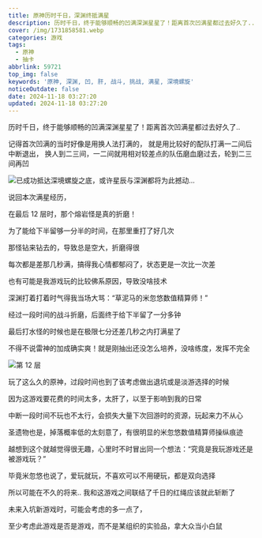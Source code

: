 ```yaml
---
title: 原神历时千日，深渊终抵满星
description: 历时千日，终于能够顺畅的凹满深渊星星了！距离首次凹满星都过去好久了..
cover: /img/1731858581.webp
categories: 游戏
tags:
  - 原神
  - 抽卡
abbrlink: 59721
top_img: false
keywords: '原神, 深渊, 凹, 肝, 战斗, 挑战, 满星, 深境螺旋'
noticeOutdate: false
date: 2024-11-18 03:27:20
updated: 2024-11-18 03:27:20
---
```


历时千日，终于能够顺畅的凹满深渊星星了！距离首次凹满星都过去好久了..

记得首次凹满的当时好像是用换人法打满的，
就是用比较好的配队打满一二间后中断退出，
换人到二三间，一二间就用相对较差点的队伍磨血磨过去，轮到二三间再凹

![已成功抵达深境螺旋之底，或许星辰与深渊都将为此撼动...](/img/1731858558.webp)

说回本次满星经历，

在最后 12 层时，那个熔岩怪是真的折磨！

为了能给下半留够一分半的时间，在那里重打了好几次

那怪钻来钻去的，导致总是空大，折磨得很

每次都是差那几秒满，搞得我心情都郁闷了，状态更是一次比一次差

也有可能是我游戏玩的比较佛系原因，导致没啥技术

深渊打着打着时气得我当场大骂：“草泥马的米忽悠数值精算师！”

经过一段时间的战斗折磨，后面终于给下半留了一分多钟

最后打水怪的时候也是在极限七分还差几秒之内打满星了

不得不说雷神的加成确实爽！就是刚抽出还没怎么培养，没啥练度，发挥不完全

![第 12 层](/img/1731858576.webp)

玩了这么久的原神，过段时间也到了该考虑做出退坑或是淡游选择的时候

因为这游戏要花费的时间太多，太肝了，以至于影响到我的日常

中断一段时间不玩也不太行，会损失大量下次回游时的资源，玩起来力不从心

圣遗物也是，掉落概率低的太刻意了，有很明显的米忽悠数值精算师操纵痕迹

越想到这个就越觉得很无趣，心里时不时冒出同一个想法：“究竟是我玩游戏还是被游戏玩？”

毕竟米忽悠也说了，爱玩就玩，不喜欢可以不用硬玩，都是双向选择

所以可能在不久的将来.. 我和这游戏之间联结了千日的红绳应该就此斩断了

未来入坑新游戏时，可能会考虑的多一点了，

至少考虑此游戏是否是游戏，而不是某组织的实验品，拿大众当小白鼠
